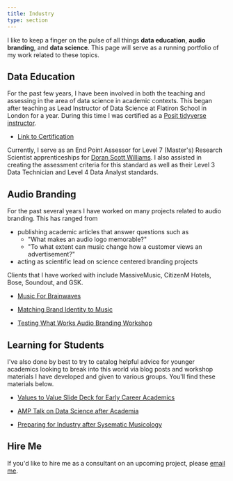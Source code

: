 ```yaml
---
title: Industry 
type: section
---
```


I like to keep a finger on the pulse of all things **data education**, **audio branding**, and **data science**.
This page will serve as a running portfolio of my work related to these topics.

## Data Education 

For the past few years, I have been involved in both the teaching and assessing in the area of data science in academic contexts.
This began after teaching as Lead Instructor of Data Science at Flatiron School in London for a year.
During this time I was certified as a [Posit tidyverse instructor](https://education.rstudio.com/trainers/).

* [Link to Certification](https://github.com/davidjohnbaker1/rstudio_certification_training)

Currently, I serve as an End Point Assessor for Level 7 (Master's) Research Scientist apprenticeships for [Doran Scott Williams](www.dsw.co.uk).
I also assisted in creating the assessment criteria for this standard as well as their Level 3 Data Technician and Level 4 Data Analyst standards.

## Audio Branding 

For the past several years I have worked on many projects related to audio branding.
This has ranged from 

* publishing academic articles that answer questions such as 
  + "What makes an audio logo memorable?" 
  + "To what extent can music change how a customer views an advertisement?"
* acting as scientific lead on science centered branding projects

Clients that I have worked with include MassiveMusic, CitizenM Hotels, Bose, Soundout, and GSK. 

* [Music For Brainwaves](https://www.erasedtapes.com/release/eratp120-various-artists-music-for-brainwaves)

* [Matching Brand Identity to Music](https://scholar.google.com/citations?view_op=view_citation&hl=en&user=tigU2AkAAAAJ&citation_for_view=tigU2AkAAAAJ:u-x6o8ySG0sC)

* [Testing What Works Audio Branding Workshop](https://scholar.google.com/citations?view_op=view_citation&hl=en&user=tigU2AkAAAAJ&citation_for_view=tigU2AkAAAAJ:YFjsv_pBGBYC)


## Learning for Students

I've also done by best to try to catalog helpful advice for younger academics looking to break into this world via blog posts and workshop materials I have developed and given to various groups. 
You'll find these materials below. 

* [Values to Value Slide Deck for Early Career Academics](https://docs.google.com/presentation/d/1dZEO8i__Q6nZGzXccFkTEnwktxdAJYPhuVb1Lo0ekxk/edit?usp=sharing)

* [AMP Talk on Data Science after Academia](https://davidjohnbaker.rbind.io/posts/2022-05-05-considering-plan-d-data-science-after-academia/)

* [Preparing for Industry after Sysematic Musicology](https://davidjohnbaker.rbind.io/posts/2020-06-09-life-after-a-phd-in-systematic-musicology-how-you-might-prepare-for-industry/life-after-a-phd-in-systematic-musicology-how-you-might-prepare-for-industry/)

## Hire Me 

If you'd like to hire me as a consultant on an upcoming project, please [email me](mailto:davidjohnbaker1@gmail.com?subject=[Consultancy%20Inquiry]).



